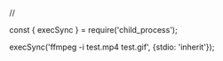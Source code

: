 //

const { execSync } = require('child_process');

execSync('ffmpeg -i test.mp4 test.gif', {stdio: 'inherit'});
